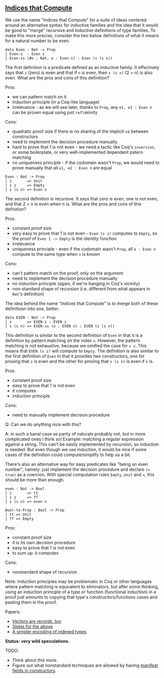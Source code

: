 ## [Indices that Compute](Induction/IndicesThatCompute)

We use the name "Indices that Compute" for a suite of ideas centered around an alternative syntax for inductive families and the idea that it would be good to "merge" recursive and inductive definitions of type families. To make this more precise, consider the two below definitions of what it means for a natural number to be even.

```
data Even : Nat -> Prop
| Even-z  : Even z
| Even-ss (#n : Nat, e : Even n) : Even (s (s n))
```

The first definition is a predicate defined as an inductive family. It effectively says that `z` (zero) is even and that if `n` is even, then `s (s n)` (2 + n) is also even. What are the pros and cons of this definition?

Pros:
- we can pattern match on it
- induction principle (in a Coq-like language)
- irrelevance - as we will see later, thanks to `Prop`, any `e1, e2 : Even n` can be proven equal using just `refl`exivity

Cons:
- quadratic proof size if there is no sharing of the implicit `n`s between constructors
- need to implement the decision procedure manually
- hard to prove that 1 is not even - we need a tactic like Coq's `inversion`, or some boilerplate, or very well-implemented dependent patern matching
- no uniqueness principle - if the codomain wasn't `Prop`, we would need to prove manually that all `e1, e2 : Even n` are equal

```
Even : Nat -> Prop
| z       => Unit
| s z     => Empty
| s (s n) => Even n
```

The second definition is recursive. It says that zero is even, one is not even, and that 2 + n is even when n is. What are the pros and cons of this definition?

Pros:
- constant proof size
- very easy to prove that 1 is not even - `Even (s z)` computes to `Empty`, so the proof of `Even 1 -> Empty` is the identity function
- irrelevance
- uniqueness principle - even if the codomain wasn't `Prop`, all `e : Even n` compute to the same type when `n` is known

Cons:
- can't pattern match on the proof, only on the argument
- need to implement the decision procedure manually
- no induction principle (again, if we're hanging in Coq's vicinity)
- non-standard shape of recursion (i.e. different from what appears in `Nat`'s definition)

The idea behind the name "Indices that Compute" is to merge both of these definitiosn into one, better.

```
data EVEN : Nat -> Prop
| z       => EVEN-z : EVEN z
| s (s n) => EVEN-ss (e : EVEN n) : EVEN (s (s n))
```

This definition is similar to the second definition of `Even` in that it is a definition by pattern matching on the index `n`. However, the pattern matching is not exhaustive, because we omitted the case for `s z`. This means that `EVEN (s z)` will compute to `Empty`. The definition is also similar to the first definition of `Even` in that it provides two constructors, one for proving that `z` is even and the other for proving that `s (s n)` is even if `n` is.

Pros:
- constant proof size
- easy to prove that 1 is not even
- it computes
- induction principle

Cons:
- need to manually implement decision procedure

Q: Can we do anything nice with this?

A: in such a banal case as parity of naturals probably not, but in more complicated ones I think so! Example: matching a regular expression against a string. This can't be easily implemented by recursion, so induction is needed. But even though we use induction, it would be nice if some cases of the definition could compute/simplify to help us a bit.

There's also an alternative way for easy predicates like "being an even number", namely: just implement the decision procedure and declare `(= true)` as a coercion. With special computation rules `Empty`, `Unit` and `=`, this should be more than enough.

```
even : Nat -> Bool
| z       => tt
| s z     => ff
| s (s n) => even n

Bool-to-Prop : Bool -> Prop
| tt => Unit
| ff => Empty
```

Pros:
- constant proof size
- it is its own decision procedure
- easy to prove that 1 is not even
- to sum up: it computes

Cons:
- nonstandard shape of recursion

Note: induction principles may be problematic in Coq or other languages where pattern matching is equivalent to eliminators, but after some thinking, using an induction principle of a type or function (functional induction) in a proof just amounts to copying that type's constructors/functions cases and pasting them in the proof.

Papers:
- [Vectors are records, too](https://jesper.sikanda.be/files/vectors-are-records-too.pdf)
- [Slides for the above](https://jesper.sikanda.be/files/TYPES2018-presentation.pdf)
- [A simpler encoding of indexed types](https://dl.acm.org/doi/10.1145/3471875.3472991)

**Status: very wild speculations.**

TODO:
- Think about this more.
- Figure out what nonstandard techniques are allowed by having [manifest fields in constructors](Induction/IndicesThatCompute/IndicesThatCompute.ttw).